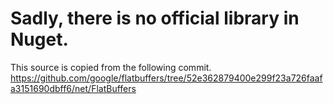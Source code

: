# Sadly, there is no official library in Nuget. 
This source is copied from the following commit.  
https://github.com/google/flatbuffers/tree/52e362879400e299f23a726faafa3151690dbff6/net/FlatBuffers
